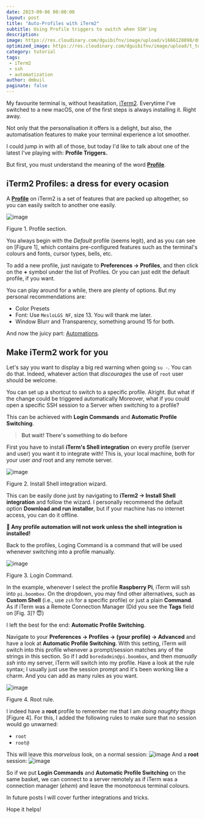 ```yaml
---
date: 2023-09-06 00:00:00
layout: post
title: "Auto-Profiles with iTerm2"
subtitle: Using Profile triggers to switch when SSH'ing
description:
image: https://res.cloudinary.com/dguibifnv/image/upload/v1666128098/dmbuil-github-pages/iterm2-profiles_hmnmey.png
optimized_image: https://res.cloudinary.com/dguibifnv/image/upload/t_to_thumbprint/v1666128098/dmbuil-github-pages/iterm2-profiles_hmnmey.png
category: tutorial
tags:
 - iTerm2
 - ssh
 - automatization
author: dmbuil
paginate: false
---
```


My favourite terminal is, without heasitation, [iTerm2](https://iterm2.com/index.html).
Everytime I've switched to a new macOS, one of the first steps is always installing it. Right away.

Not only that the personalisation it offers is a delight, but also, the automatisation features to make your terminal experience a lot smoother.

I could jump in with all of those, but today I'd like to talk about one of the latest I've playing with: **Profile Triggers.**

But first, you must understand the meaning of the word [**Profile**](https://iterm2.com/documentation-preferences-profiles-general.html).

## iTerm2 Profiles: a dress for every ocasion

A [**Profile**](https://iterm2.com/documentation-preferences-profiles-general.html) on iTerm2 is a set of features that are packed up altogether, so you can easily switch to another one easily.

![image](https://res.cloudinary.com/dguibifnv/image/upload/v1666128098/dmbuil-github-pages/iterm2-profiles_hmnmey.png) 
<figcaption> Figure 1. Profile section.</figcaption>

You always begin with the _Default_ profile (seems legit), and as you can see on [Figure 1], which contains pre-configured features such as the terminal's colours and fonts, cursor types, bells, etc.

To add a new profile, just navigate to **Preferences → Profiles**, and then click on the **+** symbol under the list of Profiles. Or you can just edit the default profile, if you want. 

You can play around for a while, there are plenty of options. But my personal recommendations are:

 - Color Presets
 - Font: Use `MesloLGS NF`, size 13. You will thank me later. 
 - Window Blurr and Transparency, something around 15 for both.

And now the juicy part: [Automations](#make-iterm2-work-for-you).

## Make iTerm2 work for you

Let's say you want to display a big red warning when going `su -`. You can do that. Indeed, whatever action that _discourages_ the use of `root` user should be welcome.

You can set up a shortcut to switch to a specific profile. Alright. But what if the change could be triggered automatically
Moreover, what if you could open a specific SSH session to a Server when switching to a profile?

This can be achieved with **Login Commands** and **Automatic Profile Switching**.

> **But wait! There's something to do before**

First you have to install **iTerm's Shell integration** on every profile (server and user) you want it to integrate with!
This is, your local machine, both for your user _and_ root and any remote server.

![image](https://res.cloudinary.com/dguibifnv/image/upload/t_crop_and_save/v1694034756/dmbuil-github-pages/integration-1.png) 
<figcaption> Figure 2. Install Shell integration wizard.</figcaption>

This can be easily done just by navigating to **iTerm2 → Install Shell integration** and follow the wizard. I personally recommend the default option **Download and run installer**, but if your machine has no internet access, you can do it offline.

**🚨 Any profile automation will not work unless the shell integration is installed!**

Back to the profiles, Loging Command is a command that will be used whenever switching into a profile manually.

![image](https://res.cloudinary.com/dguibifnv/image/upload/t_crop_and_save/v1694034010/dmbuil-github-pages/profile-2.png) 
<figcaption> Figure 3. Login Command.</figcaption>

In the example, whenever I select the profile **Raspberry Pi**, iTerm will ssh into `pi.boombox`. 
On the dropdown, you may find other alternatives, such as **Custom Shell** (i.e., use `zsh` for a specific profile) or just a plain **Command**. As if iTerm was a Remote Connection Manager (Did you see the **Tags** field on [Fig. 3]? 😇)

I left the best for the end: **Automatic Profile Switching**.

Navigate to your **Preferences → Profiles → (your profile) → Advanced** and have a look at **Automatic Profile Switching**.
With this setting, iTerm will switch into this profile whenever a prompt/session matches any of the strings in this section.
So if I add `boredadmin@pi.boombox`, and then _manually ssh_ into my server, iTerm will switch into my profile.
Have a look at the rule syntax; I usually just use the session prompt and it's been working like a charm.
And you can add as many rules as you want.

![image](https://res.cloudinary.com/dguibifnv/image/upload/t_crop_and_save/v1694035285/dmbuil-github-pages/profile-3.png) 
<figcaption> Figure 4. Root rule.</figcaption>

I indeed have a **root** profile to remember me that I am _doing naughty things_ [Figure 4]. For this, I added the following rules to make sure that no session would go unwarned:

 - `root`
 - `root@` 

This will leave this _marvelous_ look, on a normal session:
![image](https://res.cloudinary.com/dguibifnv/image/upload/t_crop_and_save/v1694035440/dmbuil-github-pages/profile-4.png) 
And a **root** session:
![image](https://res.cloudinary.com/dguibifnv/image/upload/t_crop_and_save/v1694035443/dmbuil-github-pages/profile-5.png) 

So if we put **Login Commands** and **Automatic Profile Switching** on the same basket, we can connect to a server remotely as if iTerm was a connection manager (_ehem_) and leave the monotonous terminal colours.

In future posts I will cover further integrations and tricks. 

Hope it helps!